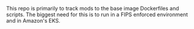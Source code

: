 This repo is primarily to track mods to the base image Dockerfiles and scripts. The biggest need for this is to run in a FIPS enforced environment and in Amazon's EKS.


